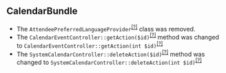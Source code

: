 CalendarBundle
--------------
* The `AttendeePreferredLanguageProvider`<sup>[[?]](https://github.com/oroinc/OroCalendarBundle/tree/4.1.0-beta/Provider/AttendeePreferredLanguageProvider.php#L12 "Oro\Bundle\CalendarBundle\Provider\AttendeePreferredLanguageProvider")</sup> class was removed.
* The `CalendarEventController::getAction($id)`<sup>[[?]](https://github.com/oroinc/OroCalendarBundle/tree/4.1.0-beta/Controller/Api/Rest/CalendarEventController.php#L189 "Oro\Bundle\CalendarBundle\Controller\Api\Rest\CalendarEventController")</sup> method was changed to `CalendarEventController::getAction(int $id)`<sup>[[?]](https://github.com/oroinc/OroCalendarBundle/tree/4.1.0-rc/Controller/Api/Rest/CalendarEventController.php#L193 "Oro\Bundle\CalendarBundle\Controller\Api\Rest\CalendarEventController")</sup>
* The `SystemCalendarController::deleteAction($id)`<sup>[[?]](https://github.com/oroinc/OroCalendarBundle/tree/4.1.0-beta/Controller/Api/Rest/SystemCalendarController.php#L32 "Oro\Bundle\CalendarBundle\Controller\Api\Rest\SystemCalendarController")</sup> method was changed to `SystemCalendarController::deleteAction(int $id)`<sup>[[?]](https://github.com/oroinc/OroCalendarBundle/tree/4.1.0-rc/Controller/Api/Rest/SystemCalendarController.php#L35 "Oro\Bundle\CalendarBundle\Controller\Api\Rest\SystemCalendarController")</sup>

